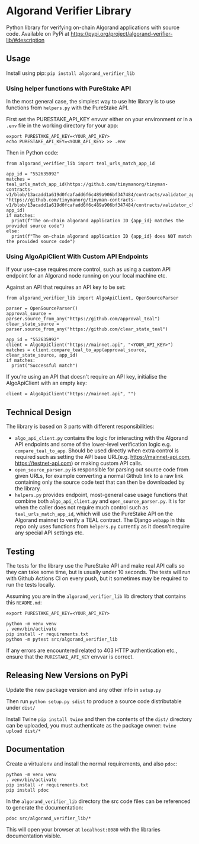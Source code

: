 # Algorand Verifier Library
Python library for verifying on-chain Algorand applications with source code. Available on PyPi at <https://pypi.org/project/algorand-verifier-lib/#description>

## Usage
Install using pip: `pip install algorand_verifier_lib`

### Using helper functions with PureStake API
In the most general case, the simplest way to use hte library is to use functions from `helpers.py` with the PureStake API.  

First set the PURESTAKE_API_KEY envvar either on your environment or in a `.env` file in the working directory for your app:
```
export PURESTAKE_API_KEY=<YOUR_API_KEY>
echo PURESTAKE_API_KEY=<YOUR_API_KEY> >> .env
```

Then in Python code:
```
from algorand_verifier_lib import teal_urls_match_app_id

app_id = "552635992"
matches = teal_urls_match_app_id(https://github.com/tinymanorg/tinyman-contracts-v1/blob/13acadd1a619d0fcafadd6f6c489a906bf347484/contracts/validator_approval.teal", "https://github.com/tinymanorg/tinyman-contracts-v1/blob/13acadd1a619d0fcafadd6f6c489a906bf347484/contracts/validator_clear_state.teal", app_id)
if matches:
  print(f"The on-chain algorand application ID {app_id} matches the provided source code")
else:
  print(f"The on-chain algorand application ID {app_id} does NOT match the provided source code")
```

### Using AlgoApiClient With Custom API Endpoints
If your use-case requires more control, such as using a custom API endpoint for an Algorand node running on your local machine etc.

Against an API that requires an API key to be set:
```
from algorand_verifier_lib import AlgoApiClient, OpenSourceParser

parser = OpenSourceParser()
approval_source = parser.source_from_any("https://github.com/approval_teal")
clear_state_source = parser.source_from_any("https://github.com/clear_state_teal")

app_id = "552635992"
client = AlgoApiClient("https://mainnet.api", "<YOUR_API_KEY>")
matches = client.compare_teal_to_app(approval_source, clear_state_source, app_id)
if matches:
  print("Successful match")
```

If you're using an API that doesn't require an API key, initialise the AlgoApiClient with an empty key:
```
client = AlgoApiClient("https://mainnet.api", "")
```

## Technical Design
The library is based on 3 parts with different responsibilities:

- `algo_api_client.py` contains the logic for interacting with the Algorand API endpoints and some of the lower-level verification logic e.g. `compare_teal_to_app`. Should be used directly when extra control is required such as setting the API base URL(e.g. https://mainnet-api.com, https://testnet-api.com) or making custom API calls.
- `open_source_parser.py` is responsible for parsing out source code from given URLs, for example converting a normal Github link to a raw link containing only the source code text that can then be downloaded by the library.
- `helpers.py` provides endpoint, most-general case usage functions that combine both `algo_api_client.py` and `open_source_parser.py`. It is for when the caller does not require much control such as `teal_urls_match_app_id`, which will use the PureStake API on the Algorand mainnet to verify a TEAL contract. The Django `webapp` in this repo only uses functions from `helpers.py` currently as it doesn't require any special API settings etc.

## Testing
The tests for the library use the PureStake API and make real API calls so they can take some time, but is usually under 10 seconds. The tests will run with Github Actions CI on every push, but it sometimes may be required to run the tests locally.

Assuming you are in the `algorand_verifier_lib` lib directory that contains this `README.md`:
```
export PURESTAKE_API_KEY=<YOUR_API_KEY>

python -m venv venv
. venv/bin/activate
pip install -r requirements.txt
python -m pytest src/algorand_verifier_lib
```

If any errors are encountered related to 403 HTTP authentication etc., ensure that the `PURESTAKE_API_KEY` envvar is correct.

## Releasing New Versions on PyPi
Update the new package version and any other info in `setup.py`  

Then run `python setup.py sdist` to produce a source code distributable under `dist/`  

Install Twine `pip install twine` and then the contents of the `dist/` directory can be uploaded, you must authenticate as the package owner: `twine upload dist/*`  

## Documentation
Create a virtualenv and install the normal requirements, and also `pdoc`:
```
python -m venv venv
. venv/bin/activate
pip install -r requirements.txt
pip install pdoc
```

In the `algorand_verifier_lib` directory the src code files can be referenced to generate the documentation:
```
pdoc src/algorand_verifier_lib/*
```

This will open your browser at `localhost:8080` with the libraries documentation visible.

